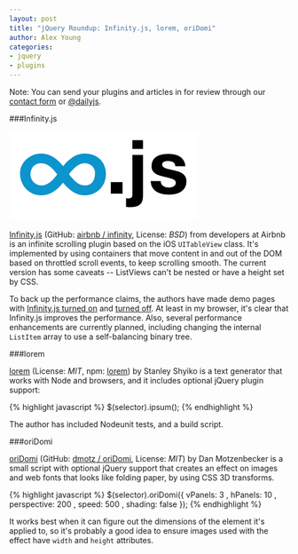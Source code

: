 ```yaml
---
layout: post
title: "jQuery Roundup: Infinity.js, lorem, oriDomi"
author: Alex Young
categories: 
- jquery
- plugins
---
```


<div class="intro">
Note: You can send your plugins and articles in for review through our <a href="/contact.html">contact form</a> or <a href="http://twitter.com/dailyjs">@dailyjs</a>.
</div>

###Infinity.js

![Infinity.js](/images/posts/infinityjs.png)

[Infinity.js](http://airbnb.github.com/infinity/) (GitHub: [airbnb / infinity](https://github.com/airbnb/infinity), License: _BSD_) from developers at Airbnb is an infinite scrolling plugin based on the iOS `UITableView` class.  It's implemented by using containers that move content in and out of the DOM based on throttled scroll events, to keep scrolling smooth.  The current version has some caveats -- ListViews can't be nested or have a height set by CSS.

To back up the performance claims, the authors have made demo pages with [Infinity.js turned on](http://airbnb.github.com/infinity/demo-on.html) and [turned off](http://airbnb.github.com/infinity/demo-off.html).  At least in my browser, it's clear that Infinity.js improves the performance.  Also, several performance enhancements are currently planned, including changing the internal `ListItem` array to use a self-balancing binary tree.

###lorem

[lorem](https://github.com/shyiko/lorem) (License: _MIT_, npm: [lorem](https://npmjs.org/package/lorem)) by Stanley Shyiko is a text generator that works with Node and browsers, and it includes optional jQuery plugin support:

{% highlight javascript %}
$(selector).ipsum();
{% endhighlight %}

The author has included Nodeunit tests, and a build script.

###oriDomi

[oriDomi](http://oridomi.com/) (GitHub: [dmotz / oriDomi](https://github.com/dmotz/oridomi), License: _MIT_) by Dan Motzenbecker is a small script with optional jQuery support that creates an effect on images and web fonts that looks like folding paper, by using CSS 3D transforms.

{% highlight javascript %}
$(selector).oriDomi({
  vPanels: 3
, hPanels: 10
, perspective: 200
, speed: 500
, shading: false
});
{% endhighlight %}

It works best when it can figure out the dimensions of the element it's applied to, so it's probably a good idea to ensure images used with the effect have `width` and `height` attributes.
